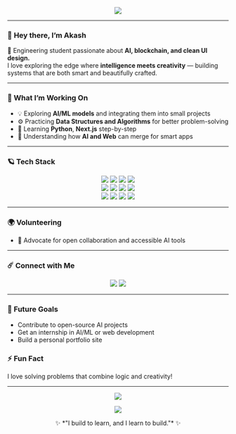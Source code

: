 <!-- HEADER BANNER -->
<p align="center">
  <img src="https://capsule-render.vercel.app/api?type=waving&color=0:0f172a,100:1e3a8a&height=180&section=header&text=Akash%20✨&fontSize=50&fontColor=00ffff&fontAlignY=35&desc=AI%20Builder%20|%20Blockchain%20Enthusiast%20|%20Frontend%20Developer&descAlignY=55&descSize=15"/>
</p>

---

### 👋 **Hey there, I’m Akash**

💫 Engineering student passionate about **AI, blockchain, and clean UI design.**  
I love exploring the edge where **intelligence meets creativity** — building systems that are both smart and beautifully crafted.

---

 ### 🧠 What I’m Working On
- 💡 Exploring **AI/ML models** and integrating them into small projects  
- ⚙️ Practicing **Data Structures and Algorithms** for better problem-solving  
- 🌱 Learning **Python**, **Next.js** step-by-step  
- 🧩 Understanding how **AI and Web** can merge for smart apps


---

### 🪐 **Tech Stack**
<p align="center">
  <img src="https://img.shields.io/badge/C++-0f172a?style=for-the-badge&logo=cplusplus&logoColor=00ffff"/>
  <img src="https://img.shields.io/badge/Python-0f172a?style=for-the-badge&logo=python&logoColor=00ffff"/>
  <img src="https://img.shields.io/badge/JavaScript-0f172a?style=for-the-badge&logo=javascript&logoColor=00ffff"/>
  <img src="https://img.shields.io/badge/Solidity-0f172a?style=for-the-badge&logo=solidity&logoColor=00ffff"/>
  <br/>
  <img src="https://img.shields.io/badge/React-0f172a?style=for-the-badge&logo=react&logoColor=00ffff"/>
  <img src="https://img.shields.io/badge/Next.js-0f172a?style=for-the-badge&logo=nextdotjs&logoColor=00ffff"/>
  <img src="https://img.shields.io/badge/TailwindCSS-0f172a?style=for-the-badge&logo=tailwindcss&logoColor=00ffff"/>
  <img src="https://img.shields.io/badge/Flask-0f172a?style=for-the-badge&logo=flask&logoColor=00ffff"/>
  <br/>
  <img src="https://img.shields.io/badge/Web3.js-0f172a?style=for-the-badge&logo=web3dotjs&logoColor=00ffff"/>
  <img src="https://img.shields.io/badge/Node.js-0f172a?style=for-the-badge&logo=nodedotjs&logoColor=00ffff"/>
  <img src="https://img.shields.io/badge/Git-0f172a?style=for-the-badge&logo=git&logoColor=00ffff"/>
  <img src="https://img.shields.io/badge/GitHub-0f172a?style=for-the-badge&logo=github&logoColor=00ffff"/>
</p>

---

### 🌍 **Volunteering**
- 💬 Advocate for open collaboration and accessible AI tools  

---

### ☄️ **Connect with Me**
<p align="center">
  <a href="https://www.linkedin.com/in/akash-vaishnav-3160432b4/"><img src="https://img.shields.io/badge/LinkedIn-0f172a?style=for-the-badge&logo=linkedin&logoColor=00ffff"/></a>
  <a href="https://x.com/Akashva16452049"><img src="https://img.shields.io/badge/Twitter-0f172a?style=for-the-badge&logo=twitter&logoColor=00ffff"/></a>
</p>

---

### 🎯 Future Goals
- Contribute to open-source AI projects  
- Get an internship in AI/ML or web development  
- Build a personal portfolio site  

### ⚡ Fun Fact
I love solving problems that combine logic and creativity!

---
<p align="center">
  <img src="https://komarev.com/ghpvc/?username=akash24-eng&style=flat-square&color=00ffff&label=Profile+Visits"/>
</p>

<p align="center">
  <img src="https://capsule-render.vercel.app/api?type=waving&color=0:1e3a8a,100:0f172a&height=100&section=footer"/>
</p>

<p align="center">
  ✨ *"I build to learn, and I learn to build."* ✨
</p>
